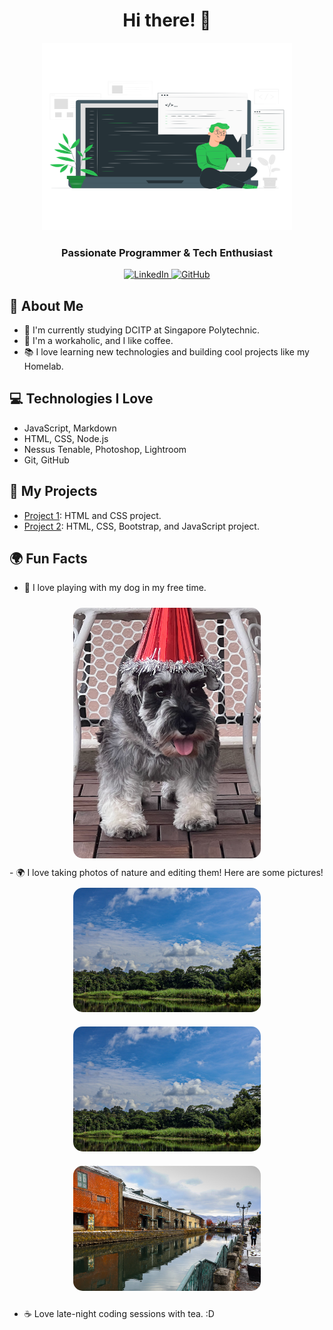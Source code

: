 <h1 align="center">Hi there! 👋</h1>
<div align="center">
  <img src="ProgrammingPIC.png" alt="Your Name" width="400" height="300"/>
</div>

<h3 align="center">Passionate Programmer & Tech Enthusiast</h3>

<p align="center">
  <a href="https://www.linkedin.com/in/stanly-lau">
    <img src="https://img.shields.io/badge/LinkedIn-%230077B5.svg?&style=for-the-badge&logo=linkedin&logoColor=white" alt="LinkedIn">
  </a>
  <a href="https://github.com/StepSisStuck">
    <img src="https://img.shields.io/badge/GitHub-%23121011.svg?&style=for-the-badge&logo=github&logoColor=white" alt="GitHub">
  </a>
</p>

## 🚀 About Me

- 🌱 I'm currently studying DCITP at Singapore Polytechnic.
- 💼 I'm a workaholic, and I like coffee.
- 📚 I love learning new technologies and building cool projects like my Homelab.

## 💻 Technologies I Love

- JavaScript, Markdown
- HTML, CSS, Node.js
- Nessus Tenable, Photoshop, Lightroom
- Git, GitHub

## 🌟 My Projects

- [Project 1](https://stepsisstuck.github.io/CA1-FED-SP-Y1/): HTML and CSS project.
- [Project 2](https://stepsisstuck.github.io/CA2-FED-SP-Y1/): HTML, CSS, Bootstrap, and JavaScript project.

## 🌍 Fun Facts

- 🐶 I love playing with my dog in my free time.
<div align="center">
  <img src="IMG_7922.jpg" alt="Nature 1" width="300" style="border-radius: 15px; margin: 10px;">
</div>
- 🌍 I love taking photos of nature and editing them!
Here are some pictures! 
<div align="center">
  <img src="Nature_Pulu.jpg" alt="Nature 1" width="300" style="border-radius: 15px; margin: 10px;">
  <img src="Nature_Pulu.jpg" alt="Nature 2" width="300" style="border-radius: 15px; margin: 10px;">
  <img src="Buildings_Japan.jpg" alt="Buildings in Japan" width="300" style="border-radius: 15px; margin: 10px;">
</div>

- ☕ Love late-night coding sessions with tea. :D


